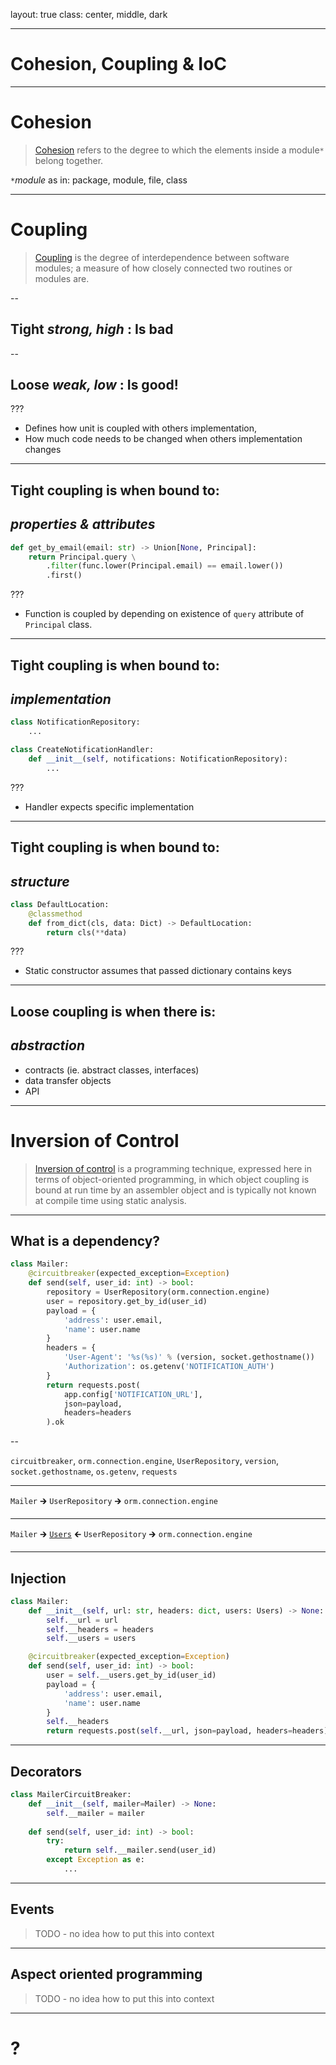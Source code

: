 
layout: true
class: center, middle, dark

---

Cohesion, Coupling & IoC
========================

---

# Cohesion

> [Cohesion][cohesion] refers to the degree to which the elements inside a module`*` belong together.

_`*`module_ as in: package, module, file, class
 
---

# Coupling

> [Coupling][coupling] is the degree of interdependence between software modules; 
> a measure of how closely connected two routines or modules are.

--

## Tight _strong, high_ : **Is bad**

--

## Loose _weak, low_ : **Is good!**


???
- Defines how unit is coupled with others implementation,
- How much code needs to be changed when others implementation changes 

---

## Tight coupling is when bound to: 
## _properties & attributes_

```python
def get_by_email(email: str) -> Union[None, Principal]:
    return Principal.query \
    	.filter(func.lower(Principal.email) == email.lower())
    	.first()
```

???
- Function is coupled by depending on existence of `query` attribute of `Principal` class.

---

## Tight coupling is when bound to:
## _implementation_

```python
class NotificationRepository:
	...

class CreateNotificationHandler:
    def __init__(self, notifications: NotificationRepository):
    	...
```

???
- Handler expects specific implementation

---

## Tight coupling is when bound to:
## _structure_

```python
class DefaultLocation:
    @classmethod
    def from_dict(cls, data: Dict) -> DefaultLocation:
        return cls(**data)
```

???
- Static constructor assumes that passed dictionary contains keys

---

## Loose coupling is when there is:
## _abstraction_

- contracts (ie. abstract classes, interfaces)
- data transfer objects
- API

---

# Inversion of Control

> [Inversion of control][ioc] is a programming technique, expressed here in terms of object-oriented programming, 
> in which object coupling is bound at run time by an assembler object and is typically not known 
> at compile time using static analysis. 

---

## What is a dependency?

```python
class Mailer:
	@circuitbreaker(expected_exception=Exception)
	def send(self, user_id: int) -> bool:
		repository = UserRepository(orm.connection.engine)
		user = repository.get_by_id(user_id)
		payload = {
			'address': user.email,
			'name': user.name
		}
	    headers = {
	    	'User-Agent': '%s(%s)' % (version, socket.gethostname())
	    	'Authorization': os.getenv('NOTIFICATION_AUTH')
	    }
	    return requests.post(
	    	app.config['NOTIFICATION_URL'], 
	    	json=payload, 
	    	headers=headers
		).ok
```

--

`circuitbreaker`, `orm.connection.engine`, `UserRepository`, `version`, `socket.gethostname`, `os.getenv`, `requests`

---

`Mailer` 🡲 `UserRepository` 🡲 `orm.connection.engine`

---

`Mailer` 🡲 [`Users`]() 🡰 `UserRepository` 🡲 `orm.connection.engine`

---

## Injection

```python
class Mailer:
	def __init__(self, url: str, headers: dict, users: Users) -> None:
		self.__url = url
		self.__headers = headers
		self.__users = users

	@circuitbreaker(expected_exception=Exception)
	def send(self, user_id: int) -> bool:
		user = self.__users.get_by_id(user_id)
		payload = {
			'address': user.email,
			'name': user.name
		}
		self.__headers
	    return requests.post(self.__url, json=payload, headers=headers).ok
```

---

## Decorators

```python
class MailerCircuitBreaker:
	def __init__(self, mailer=Mailer) -> None:
		self.__mailer = mailer
		
	def send(self, user_id: int) -> bool:
		try:
		    return self.__mailer.send(user_id)
		except Exception as e:
			...
```

---

## Events

> TODO - no idea how to put this into context

---

## Aspect oriented programming

> TODO - no idea how to put this into context

---

# ?

[cohesion]: https://en.wikipedia.org/wiki/Cohesion_(computer_science)
[coupling]: https://en.wikipedia.org/wiki/Coupling_(computer_programming)
[ioc]: https://en.wikipedia.org/wiki/Inversion_of_control
